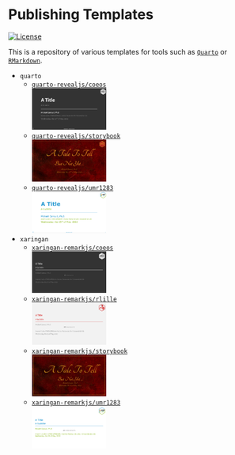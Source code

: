 Publishing Templates
================

<!-- badges: start -->

[![License](https://img.shields.io/github/license/mcanouil/publishing-templates.png)](LICENSE)
<!-- badges: end -->

This is a repository of various templates for tools such as
[`Quarto`](https://quarto.org) or
[`RMarkdown`](https://rmarkdown.rstudio.com/).

-   `quarto`
    -   [`quarto-revealjs/coeos`](quarto-revealjs/coeos)  
        [<img alt="Title slide of `quarto-revealjs/coeos`" src="thumbs/quarto-coeos.png" width="150" />](https://m.canouil.fr/publishing-templates/quarto-coeos)
    -   [`quarto-revealjs/storybook`](quarto-revealjs/storybook)  
        [<img alt="Title slide of `quarto-revealjs/storybook`" src="thumbs/quarto-storybook.png" width="150" />](https://m.canouil.fr/publishing-templates/quarto-storybook)
    -   [`quarto-revealjs/umr1283`](quarto-revealjs/umr1283)  
        [<img alt="Title slide of `quarto-revealjs/umr1283`" src="thumbs/quarto-umr1283.png" width="150" />](https://m.canouil.fr/publishing-templates/quarto-umr1283)
-   `xaringan`
    -   [`xaringan-remarkjs/coeos`](xaringan-remarkjs/coeos)  
        [<img alt="Title slide of `xaringan-remarkjs/coeos`" src="thumbs/xaringan-coeos.png" width="150" />](https://m.canouil.fr/publishing-templates/xaringan-coeos)
    -   [`xaringan-remarkjs/rlille`](xaringan-remarkjs/rlille)  
        [<img alt="Title slide of `xaringan-remarkjs/rlille`" src="thumbs/xaringan-rlille.png" width="150" />](https://m.canouil.fr/publishing-templates/xaringan-rlille)
    -   [`xaringan-remarkjs/storybook`](xaringan-remarkjs/storybook)  
        [<img alt="Title slide of `xaringan-remarkjs/storybook`" src="thumbs/xaringan-storybook.png" width="150" />](https://m.canouil.fr/publishing-templates/xaringan-storybook)
    -   [`xaringan-remarkjs/umr1283`](xaringan-remarkjs/umr1283)  
        [<img alt="Title slide of `xaringan-remarkjs/umr1283`" src="thumbs/xaringan-umr1283.png" width="150" />](https://m.canouil.fr/publishing-templates/xaringan-umr1283)
